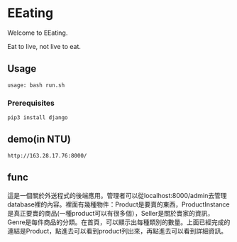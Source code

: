 # EEating

Welcome to EEating.

Eat to live, not live to eat.

## Usage

```
usage: bash run.sh
```

### Prerequisites

```
pip3 install django
```

## demo(in NTU)

```
http://163.28.17.76:8000/
```

## func

這是一個關於外送程式的後端應用。管理者可以從localhost:8000/admin去管理database裡的內容。裡面有幾種物件：Product是要賣的東西，ProductInstance是真正要賣的商品(一種product可以有很多個），Seller是關於賣家的資訊，Genre是每件商品的分類。在首頁，可以顯示出每種類別的數量。上面已經完成的連結是Product，點進去可以看到product列出來，再點進去可以看到詳細資訊。
